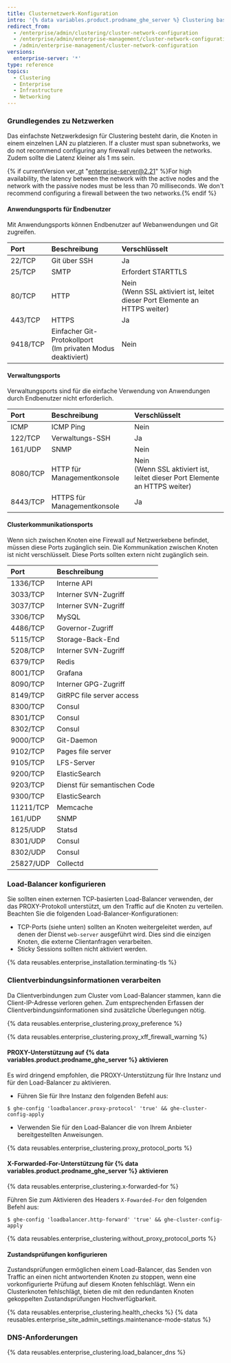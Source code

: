 ```yaml
---
title: Clusternetzwerk-Konfiguration
intro: '{% data variables.product.prodname_ghe_server %} Clustering basiert auf der richtigen DNS-Namensauflösung, dem Lastausgleich und der Kommunikation zwischen den Knoten, um ordnungsgemäß zu funktionieren.'
redirect_from:
  - /enterprise/admin/clustering/cluster-network-configuration
  - /enterprise/admin/enterprise-management/cluster-network-configuration
  - /admin/enterprise-management/cluster-network-configuration
versions:
  enterprise-server: '*'
type: reference
topics:
  - Clustering
  - Enterprise
  - Infrastructure
  - Networking
---
```

### Grundlegendes zu Netzwerken

Das einfachste Netzwerkdesign für Clustering besteht darin, die Knoten in einem einzelnen LAN zu platzieren. If a cluster must span subnetworks, we do not recommend configuring any firewall rules between the networks. Zudem sollte die Latenz kleiner als 1 ms sein.

{% if currentVersion ver_gt "enterprise-server@2.21" %}For high availability, the latency between the network with the active nodes and the network with the passive nodes must be less than 70 milliseconds. We don't recommend configuring a firewall between the two networks.{% endif %}

#### Anwendungsports für Endbenutzer

Mit Anwendungsports können Endbenutzer auf Webanwendungen und Git zugreifen.

| Port     | Beschreibung                                                         | Verschlüsselt                                                                       |
|:-------- |:-------------------------------------------------------------------- |:----------------------------------------------------------------------------------- |
| 22/TCP   | Git über SSH                                                         | Ja                                                                                  |
| 25/TCP   | SMTP                                                                 | Erfordert STARTTLS                                                                  |
| 80/TCP   | HTTP                                                                 | Nein<br>(Wenn SSL aktiviert ist, leitet dieser Port Elemente an HTTPS weiter) |
| 443/TCP  | HTTPS                                                                | Ja                                                                                  |
| 9418/TCP | Einfacher Git-Protokollport<br>(Im privaten Modus deaktiviert) | Nein                                                                                |

#### Verwaltungsports

Verwaltungsports sind für die einfache Verwendung von Anwendungen durch Endbenutzer nicht erforderlich.

| Port     | Beschreibung                | Verschlüsselt                                                                       |
|:-------- |:--------------------------- |:----------------------------------------------------------------------------------- |
| ICMP     | ICMP Ping                   | Nein                                                                                |
| 122/TCP  | Verwaltungs-SSH             | Ja                                                                                  |
| 161/UDP  | SNMP                        | Nein                                                                                |
| 8080/TCP | HTTP für Managementkonsole  | Nein<br>(Wenn SSL aktiviert ist, leitet dieser Port Elemente an HTTPS weiter) |
| 8443/TCP | HTTPS für Managementkonsole | Ja                                                                                  |

#### Clusterkommunikationsports

Wenn sich zwischen Knoten eine Firewall auf Netzwerkebene befindet, müssen diese Ports zugänglich sein. Die Kommunikation zwischen Knoten ist nicht verschlüsselt. Diese Ports sollten extern nicht zugänglich sein.

| Port      | Beschreibung                 |
|:--------- |:---------------------------- |
| 1336/TCP  | Interne API                  |
| 3033/TCP  | Interner SVN-Zugriff         |
| 3037/TCP  | Interner SVN-Zugriff         |
| 3306/TCP  | MySQL                        |
| 4486/TCP  | Governor-Zugriff             |
| 5115/TCP  | Storage-Back-End             |
| 5208/TCP  | Interner SVN-Zugriff         |
| 6379/TCP  | Redis                        |
| 8001/TCP  | Grafana                      |
| 8090/TCP  | Interner GPG-Zugriff         |
| 8149/TCP  | GitRPC file server access    |
| 8300/TCP  | Consul                       |
| 8301/TCP  | Consul                       |
| 8302/TCP  | Consul                       |
| 9000/TCP  | Git-Daemon                   |
| 9102/TCP  | Pages file server            |
| 9105/TCP  | LFS-Server                   |
| 9200/TCP  | ElasticSearch                |
| 9203/TCP  | Dienst für semantischen Code |
| 9300/TCP  | ElasticSearch                |
| 11211/TCP | Memcache                     |
| 161/UDP   | SNMP                         |
| 8125/UDP  | Statsd                       |
| 8301/UDP  | Consul                       |
| 8302/UDP  | Consul                       |
| 25827/UDP | Collectd                     |

### Load-Balancer konfigurieren

 Sie sollten einen externen TCP-basierten Load-Balancer verwenden, der das PROXY-Protokoll unterstützt, um den Traffic auf die Knoten zu verteilen. Beachten Sie die folgenden Load-Balancer-Konfigurationen:

 - TCP-Ports (siehe unten) sollten an Knoten weitergeleitet werden, auf denen der Dienst `web-server` ausgeführt wird. Dies sind die einzigen Knoten, die externe Clientanfragen verarbeiten.
 - Sticky Sessions sollten nicht aktiviert werden.

{% data reusables.enterprise_installation.terminating-tls %}

### Clientverbindungsinformationen verarbeiten

Da Clientverbindungen zum Cluster vom Load-Balancer stammen, kann die Client-IP-Adresse verloren gehen. Zum entsprechenden Erfassen der Clientverbindungsinformationen sind zusätzliche Überlegungen nötig.

{% data reusables.enterprise_clustering.proxy_preference %}

{% data reusables.enterprise_clustering.proxy_xff_firewall_warning %}

#### PROXY-Unterstützung auf {% data variables.product.prodname_ghe_server %} aktivieren

Es wird dringend empfohlen, die PROXY-Unterstützung für Ihre Instanz und für den Load-Balancer zu aktivieren.

 - Führen Sie für Ihre Instanz den folgenden Befehl aus:
  ```shell
  $ ghe-config 'loadbalancer.proxy-protocol' 'true' && ghe-cluster-config-apply
  ```
  - Verwenden Sie für den Load-Balancer die von Ihrem Anbieter bereitgestellten Anweisungen.

  {% data reusables.enterprise_clustering.proxy_protocol_ports %}

#### X-Forwarded-For-Unterstützung für {% data variables.product.prodname_ghe_server %} aktivieren

{% data reusables.enterprise_clustering.x-forwarded-for %}

Führen Sie zum Aktivieren des Headers `X-Fowarded-For` den folgenden Befehl aus:

```shell
$ ghe-config 'loadbalancer.http-forward' 'true' && ghe-cluster-config-apply
```

{% data reusables.enterprise_clustering.without_proxy_protocol_ports %}

#### Zustandsprüfungen konfigurieren
Zustandsprüfungen ermöglichen einem Load-Balancer, das Senden von Traffic an einen nicht antwortenden Knoten zu stoppen, wenn eine vorkonfigurierte Prüfung auf diesem Knoten fehlschlägt. Wenn ein Clusterknoten fehlschlägt, bieten die mit den redundanten Knoten gekoppelten Zustandsprüfungen Hochverfügbarkeit.

{% data reusables.enterprise_clustering.health_checks %}
{% data reusables.enterprise_site_admin_settings.maintenance-mode-status %}

### DNS-Anforderungen

{% data reusables.enterprise_clustering.load_balancer_dns %}
